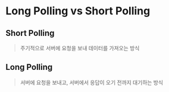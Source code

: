 # Long Polling vs Short Polling

## Short Polling

> 주기적으로 서버에 요청을 보내 데이터를 가져오는 방식

## Long Polling

> 서버에 요청을 보내고, 서버에서 응답이 오기 전까지 대기하는 방식
